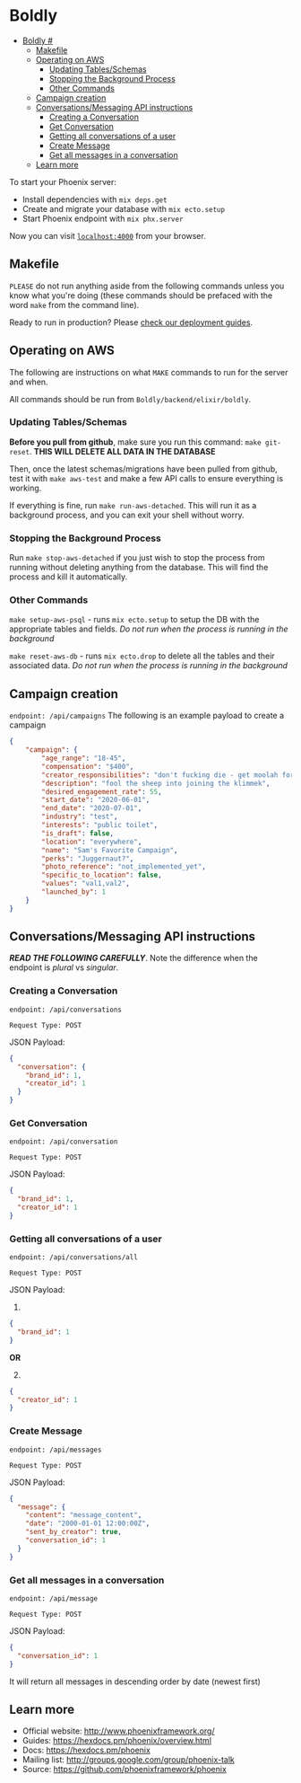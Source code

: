 # Boldly #
<!-- TOC START min:1 max:3 link:true asterisk:false update:true -->
- [Boldly #](#boldly-)
  - [Makefile](#makefile)
  - [Operating on AWS](#operating-on-aws)
    - [Updating Tables/Schemas](#updating-tablesschemas)
    - [Stopping the Background Process](#stopping-the-background-process)
    - [Other Commands](#other-commands)
  - [Campaign creation](#campaign-creation)
  - [Conversations/Messaging API instructions](#conversationsmessaging-api-instructions)
    - [Creating a Conversation](#creating-a-conversation)
    - [Get Conversation](#get-conversation)
    - [Getting all conversations of a user](#getting-all-conversations-of-a-user)
    - [Create Message](#create-message)
    - [Get all messages in a conversation](#get-all-messages-in-a-conversation)
  - [Learn more](#learn-more)
<!-- TOC END -->



To start your Phoenix server:

  * Install dependencies with `mix deps.get`
  * Create and migrate your database with `mix ecto.setup`
  * Start Phoenix endpoint with `mix phx.server`

Now you can visit [`localhost:4000`](http://localhost:4000) from your browser.

## Makefile

`PLEASE` do not run anything aside from the following commands unless you know what you're doing (these commands should be prefaced with the word `make` from the command line).

Ready to run in production? Please [check our deployment guides](https://hexdocs.pm/phoenix/deployment.html).


## Operating on AWS

The following are instructions on what `MAKE` commands to run for the server and when.

All commands should be run from `Boldly/backend/elixir/boldly`.

### Updating Tables/Schemas

**Before you pull from github**, make sure you run this command: `make git-reset`. **THIS WILL DELETE ALL DATA IN THE DATABASE**

Then, once the latest schemas/migrations have been pulled from github, test it with `make aws-test` and make a few API calls to ensure everything is working.

If everything is fine, run `make run-aws-detached`. This will run it as a background process, and you can exit your shell without worry.

### Stopping the Background Process

Run `make stop-aws-detached` if you just wish to stop the process from running without deleting anything from the database. This will find the process and kill it automatically.

### Other Commands

`make setup-aws-psql` - runs `mix ecto.setup` to setup the DB with the appropriate tables and fields. *Do not run when the process is running in the background*

`make reset-aws-db` - runs `mix ecto.drop` to delete all the tables and their associated data. *Do not run when the process is running in the background*


## Campaign creation

`endpoint: /api/campaigns`
The following is an example payload to create a campaign

```json
{
	"campaign": {
		"age_range": "18-45",
		"compensation": "$400",
		"creator_responsibilities": "don't fucking die - get moolah for me",
		"description": "fool the sheep into joining the klimmek",
		"desired_engagement_rate": 55,
		"start_date": "2020-06-01",
		"end_date": "2020-07-01",
		"industry": "test",
		"interests": "public toilet",
		"is_draft": false,
		"location": "everywhere",
		"name": "Sam's Favorite Campaign",
		"perks": "Juggernaut?",
		"photo_reference": "not_implemented_yet",
		"specific_to_location": false,
		"values": "val1,val2",
		"launched_by": 1
	}
}
```

## Conversations/Messaging API instructions

__*READ THE FOLLOWING CAREFULLY*__. Note the difference when the endpoint is *plural* vs *singular*.

### Creating a Conversation
`endpoint: /api/conversations`

`Request Type: POST`

JSON Payload:
```json
{
  "conversation": {
    "brand_id": 1,
    "creator_id": 1
  }
}
```


### Get Conversation

`endpoint: /api/conversation`

`Request Type: POST`

JSON Payload:
```json
{
  "brand_id": 1,
  "creator_id": 1
}
```

### Getting all conversations of a user

`endpoint: /api/conversations/all`

`Request Type: POST`

JSON Payload:

1)
```json
{
  "brand_id": 1
}
```

__OR__

2)
```json
{
  "creator_id": 1
}
```

### Create Message

`endpoint: /api/messages`

`Request Type: POST`

JSON Payload:
```json
{
  "message": {
    "content": "message_content",
    "date": "2000-01-01 12:00:00Z",
    "sent_by_creator": true,
    "conversation_id": 1
  }
}

```

### Get all messages in a conversation

`endpoint: /api/message`

`Request Type: POST`

JSON Payload:
```json
{
  "conversation_id": 1
}
```

It will return all messages in descending order by date (newest first)

## Learn more

  * Official website: http://www.phoenixframework.org/
  * Guides: https://hexdocs.pm/phoenix/overview.html
  * Docs: https://hexdocs.pm/phoenix
  * Mailing list: http://groups.google.com/group/phoenix-talk
  * Source: https://github.com/phoenixframework/phoenix
